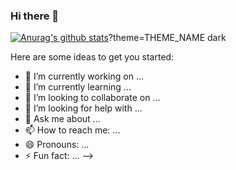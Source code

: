 ### Hi there 👋

[![Anurag's github stats](https://github-readme-stats.vercel.app/api?username=BallerJay)](https://github.com/anuraghazra/github-readme-stats)?theme=THEME_NAME dark

Here are some ideas to get you started:

- 🔭 I’m currently working on ...
- 🌱 I’m currently learning ...
- 👯 I’m looking to collaborate on ...
- 🤔 I’m looking for help with ...
- 💬 Ask me about ...
- 📫 How to reach me: ...
- 😄 Pronouns: ...
- ⚡ Fun fact: ...
-->
